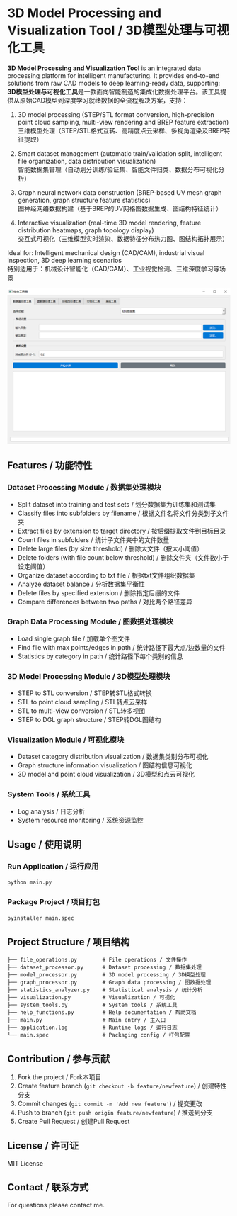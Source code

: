 # 3D Model Processing and Visualization Tool / 3D模型处理与可视化工具

**3D Model Processing and Visualization Tool** is an integrated data processing platform for intelligent manufacturing. It provides end-to-end solutions from raw CAD models to deep learning-ready data, supporting:  
**3D模型处理与可视化工具**是一款面向智能制造的集成化数据处理平台。该工具提供从原始CAD模型到深度学习就绪数据的全流程解决方案，支持：

1) 3D model processing (STEP/STL format conversion, high-precision point cloud sampling, multi-view rendering and BREP feature extraction)  
   三维模型处理（STEP/STL格式互转、高精度点云采样、多视角渲染及BREP特征提取）

2) Smart dataset management (automatic train/validation split, intelligent file organization, data distribution visualization)  
   智能数据集管理（自动划分训练/验证集、智能文件归类、数据分布可视化分析）

3) Graph neural network data construction (BREP-based UV mesh graph generation, graph structure feature statistics)  
   图神经网络数据构建（基于BREP的UV网格图数据生成、图结构特征统计）

4) Interactive visualization (real-time 3D model rendering, feature distribution heatmaps, graph topology display)  
   交互式可视化（三维模型实时渲染、数据特征分布热力图、图结构拓扑展示）

Ideal for: Intelligent mechanical design (CAD/CAM), industrial visual inspection, 3D deep learning scenarios  
特别适用于：机械设计智能化（CAD/CAM）、工业视觉检测、三维深度学习等场景

![image-20250701095628547](https://github.com/BrepMaster/3DModel-Processor/raw/main/1.png)

## Features / 功能特性

### Dataset Processing Module / 数据集处理模块

- Split dataset into training and test sets / 划分数据集为训练集和测试集
- Classify files into subfolders by filename / 根据文件名将文件分类到子文件夹
- Extract files by extension to target directory / 按后缀提取文件到目标目录
- Count files in subfolders / 统计子文件夹中的文件数量
- Delete large files (by size threshold) / 删除大文件（按大小阈值）
- Delete folders (with file count below threshold) / 删除文件夹（文件数小于设定阈值）
- Organize dataset according to txt file / 根据txt文件组织数据集
- Analyze dataset balance / 分析数据集平衡性
- Delete files by specified extension / 删除指定后缀的文件
- Compare differences between two paths / 对比两个路径差异

### Graph Data Processing Module / 图数据处理模块

- Load single graph file / 加载单个图文件
- Find file with max points/edges in path / 统计路径下最大点/边数量的文件
- Statistics by category in path / 统计路径下每个类别的信息

### 3D Model Processing Module / 3D模型处理模块

- STEP to STL conversion / STEP转STL格式转换
- STL to point cloud sampling / STL转点云采样
- STL to multi-view conversion / STL转多视图
- STEP to DGL graph structure / STEP转DGL图结构

### Visualization Module / 可视化模块

- Dataset category distribution visualization / 数据集类别分布可视化
- Graph structure information visualization / 图结构信息可视化
- 3D model and point cloud visualization / 3D模型和点云可视化

### System Tools / 系统工具

- Log analysis / 日志分析
- System resource monitoring / 系统资源监控

## Usage / 使用说明

### Run Application / 运行应用

```bash
python main.py
```

### Package Project / 项目打包

```bash
pyinstaller main.spec
```

## Project Structure / 项目结构

```
├── file_operations.py        # File operations / 文件操作
├── dataset_processor.py      # Dataset processing / 数据集处理
├── model_processor.py        # 3D model processing / 3D模型处理
├── graph_processor.py        # Graph data processing / 图数据处理
├── statistics_analyzer.py    # Statistical analysis / 统计分析
├── visualization.py          # Visualization / 可视化
├── system_tools.py           # System tools / 系统工具
├── help_functions.py         # Help documentation / 帮助文档
├── main.py                   # Main entry / 主入口
├── application.log           # Runtime logs / 运行日志
└── main.spec                 # Packaging config / 打包配置
```

## Contribution / 参与贡献

1. Fork the project / Fork本项目
2. Create feature branch (`git checkout -b feature/newfeature`) / 创建特性分支
3. Commit changes (`git commit -m 'Add new feature'`) / 提交更改
4. Push to branch (`git push origin feature/newfeature`) / 推送到分支
5. Create Pull Request / 创建Pull Request

## License / 许可证

MIT License

## Contact / 联系方式

For questions please contact me.
